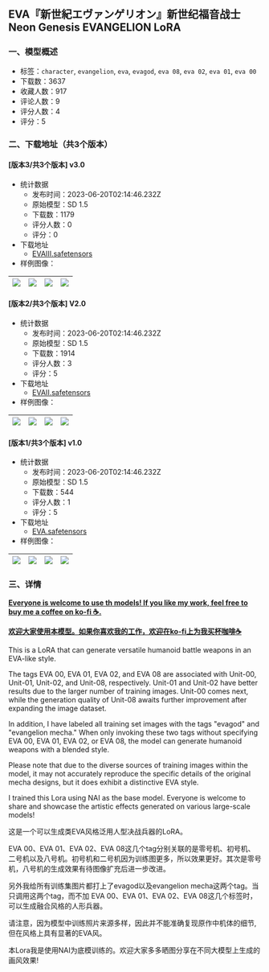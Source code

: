 ## EVA『新世紀エヴァンゲリオン』新世纪福音战士 Neon Genesis EVANGELION LoRA
### 一、模型概述

- 标签：`character`, `evangelion`, `eva`, `evagod`, `eva 08`, `eva 02`, `eva 01`, `eva 00`
- 下载数：3637
- 收藏人数：917
- 评论人数：9
- 评分人数：4
- 评分：5

### 二、下载地址（共3个版本）

#### [版本3/共3个版本] v3.0

- 统计数据
  - 发布时间：2023-06-20T02:14:46.232Z
  - 原始模型：SD 1.5
  - 下载数：1179
  - 评分人数：0
  - 评分：0
- 下载地址
  - [EVAIII.safetensors](https://civitai.com/api/download/models/99901)
- 样例图像：

| <img src="https://image.civitai.com/xG1nkqKTMzGDvpLrqFT7WA/b2b3b5cd-fb7d-4df1-9f5b-686b5451cba1/width=450/1214306.jpeg" /> | <img src="https://image.civitai.com/xG1nkqKTMzGDvpLrqFT7WA/40f48ead-0fa0-462b-9515-78f747926bc7/width=450/1214303.jpeg" /> | <img src="https://image.civitai.com/xG1nkqKTMzGDvpLrqFT7WA/a07ae9b5-402d-400d-8f1d-775558d12555/width=450/1214302.jpeg" /> | <img src="https://image.civitai.com/xG1nkqKTMzGDvpLrqFT7WA/e8596066-1dd6-4d5d-83f7-798973c4c1b7/width=450/1214300.jpeg" /> |
| ---- | ---- | ---- | ---- |

#### [版本2/共3个版本] V2.0

- 统计数据
  - 发布时间：2023-06-20T02:14:46.232Z
  - 原始模型：SD 1.5
  - 下载数：1914
  - 评分人数：3
  - 评分：5
- 下载地址
  - [EVAII.safetensors](https://civitai.com/api/download/models/56571)
- 样例图像：

| <img src="https://image.civitai.com/xG1nkqKTMzGDvpLrqFT7WA/8afced28-2554-4bfe-56c8-cd06f5322b00/width=450/613082.jpeg" /> | <img src="https://image.civitai.com/xG1nkqKTMzGDvpLrqFT7WA/cd90590d-3310-43b3-d74c-cebaf5c25700/width=450/613096.jpeg" /> | <img src="https://image.civitai.com/xG1nkqKTMzGDvpLrqFT7WA/95f1104e-a1f3-4742-50e3-10e648373300/width=450/613107.jpeg" /> | <img src="https://image.civitai.com/xG1nkqKTMzGDvpLrqFT7WA/3756a398-9c6a-4f32-83cd-db1fb9f70200/width=450/613089.jpeg" /> |
| ---- | ---- | ---- | ---- |

#### [版本1/共3个版本] v1.0

- 统计数据
  - 发布时间：2023-06-20T02:14:46.232Z
  - 原始模型：SD 1.5
  - 下载数：544
  - 评分人数：1
  - 评分：5
- 下载地址
  - [EVA.safetensors](https://civitai.com/api/download/models/55956)
- 样例图像：

| <img src="https://image.civitai.com/xG1nkqKTMzGDvpLrqFT7WA/6fd8004d-b606-42e9-149b-4052f8593300/width=450/606341.jpeg" /> | <img src="https://image.civitai.com/xG1nkqKTMzGDvpLrqFT7WA/d060e074-a9ee-47c8-df32-503f428bb100/width=450/606203.jpeg" /> | <img src="https://image.civitai.com/xG1nkqKTMzGDvpLrqFT7WA/549ee281-928b-4f8b-0466-43e12ce3ce00/width=450/606160.jpeg" /> | <img src="https://image.civitai.com/xG1nkqKTMzGDvpLrqFT7WA/6dc8d8f7-e004-441c-010a-6bae05622d00/width=450/606165.jpeg" /> |
| ---- | ---- | ---- | ---- |


### 三、详情
<p><strong><u>Everyone is welcome to use th models! If you like my work, feel free to </u></strong><a target="_blank" rel="ugc" href="https://ko-fi.com/leopasama"><strong><u>buy me a coffee</u></strong></a><strong><u> on ko-fi ☕.</u></strong></p><p><strong><u>欢迎大家使用本模型。如果你喜欢我的工作，欢迎在ko-fi上为我</u></strong><a target="_blank" rel="ugc" href="https://ko-fi.com/leopasama"><strong><u>买杯咖啡</u></strong></a><strong><u>☕</u></strong></p><p></p><p>This is a LoRA that can generate versatile humanoid battle weapons in an EVA-like style.</p><p>The tags EVA 00, EVA 01, EVA 02, and EVA 08 are associated with Unit-00, Unit-01, Unit-02, and Unit-08, respectively. Unit-01 and Unit-02 have better results due to the larger number of training images. Unit-00 comes next, while the generation quality of Unit-08 awaits further improvement after expanding the image dataset.</p><p>In addition, I have labeled all training set images with the tags "evagod" and "evangelion mecha." When only invoking these two tags without specifying EVA 00, EVA 01, EVA 02, or EVA 08, the model can generate humanoid weapons with a blended style.</p><p>Please note that due to the diverse sources of training images within the model, it may not accurately reproduce the specific details of the original mecha designs, but it does exhibit a distinctive EVA style.</p><p>I trained this Lora using NAI as the base model. Everyone is welcome to share and showcase the artistic effects generated on various large-scale models!</p><p></p><p>这是一个可以生成类EVA风格泛用人型决战兵器的LoRA。</p><p>EVA 00、EVA 01、EVA 02、EVA 08这几个tag分别关联的是零号机、初号机、二号机以及八号机。初号机和二号机因为训练图更多，所以效果更好。其次是零号机，八号机的生成效果有待图像扩充后进一步改进。</p><p>另外我给所有训练集图片都打上了evagod以及evangelion mecha这两个tag。当只调用这两个tag，而不加 EVA 00、EVA 01、EVA 02、EVA 08这几个标签时，可以生成融合风格的人形兵器。</p><p>请注意，因为模型中训练照片来源多样，因此并不能准确复现原作中机体的细节,但在风格上具有显著的EVA风。</p><p>本Lora我是使用NAI为底模训练的。欢迎大家多多晒图分享在不同大模型上生成的画风效果!</p>